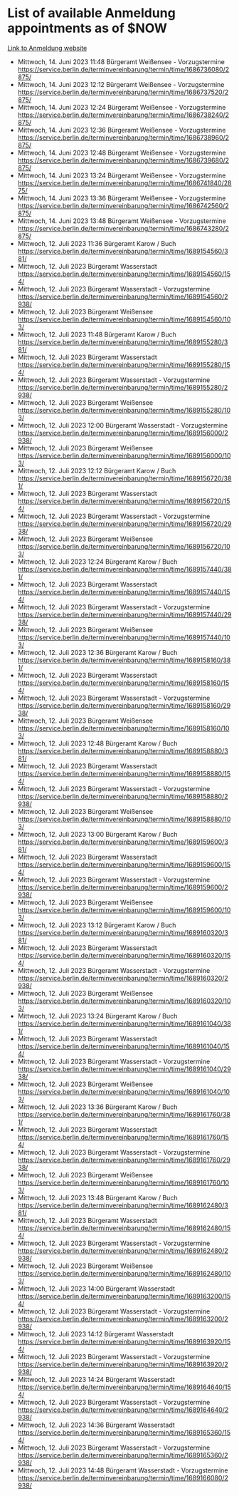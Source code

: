 # List of available Anmeldung appointments as of $NOW
[Link to Anmeldung website](https://service.berlin.de/terminvereinbarung/termin/tag.php?termin=1&anliegen[]=120686&dienstleisterlist=122210,122217,327316,122219,327312,122227,327314,122231,327346,122243,327348,122254,122252,329742,122260,329745,122262,329748,122271,327278,122273,327274,122277,327276,330436,122280,327294,122282,327290,122284,327292,122291,327270,122285,327266,122286,327264,122296,327268,150230,329760,122297,327286,122294,327284,122312,329763,122314,329775,122304,327330,122311,327334,122309,327332,317869,122281,327352,122279,329772,122283,122276,327324,122274,327326,122267,329766,122246,327318,122251,327320,122257,327322,122208,327298,122226,327300&herkunft=http%3A%2F%2Fservice.berlin.de%2Fdienstleistung%2F120686%2F)
- Mittwoch, 14. Juni 2023 11:48 Bürgeramt Weißensee - Vorzugstermine https://service.berlin.de/terminvereinbarung/termin/time/1686736080/2875/
- Mittwoch, 14. Juni 2023 12:12 Bürgeramt Weißensee - Vorzugstermine https://service.berlin.de/terminvereinbarung/termin/time/1686737520/2875/
- Mittwoch, 14. Juni 2023 12:24 Bürgeramt Weißensee - Vorzugstermine https://service.berlin.de/terminvereinbarung/termin/time/1686738240/2875/
- Mittwoch, 14. Juni 2023 12:36 Bürgeramt Weißensee - Vorzugstermine https://service.berlin.de/terminvereinbarung/termin/time/1686738960/2875/
- Mittwoch, 14. Juni 2023 12:48 Bürgeramt Weißensee - Vorzugstermine https://service.berlin.de/terminvereinbarung/termin/time/1686739680/2875/
- Mittwoch, 14. Juni 2023 13:24 Bürgeramt Weißensee - Vorzugstermine https://service.berlin.de/terminvereinbarung/termin/time/1686741840/2875/
- Mittwoch, 14. Juni 2023 13:36 Bürgeramt Weißensee - Vorzugstermine https://service.berlin.de/terminvereinbarung/termin/time/1686742560/2875/
- Mittwoch, 14. Juni 2023 13:48 Bürgeramt Weißensee - Vorzugstermine https://service.berlin.de/terminvereinbarung/termin/time/1686743280/2875/
- Mittwoch, 12. Juli 2023 11:36 Bürgeramt Karow / Buch https://service.berlin.de/terminvereinbarung/termin/time/1689154560/381/
- Mittwoch, 12. Juli 2023  Bürgeramt Wasserstadt https://service.berlin.de/terminvereinbarung/termin/time/1689154560/154/
- Mittwoch, 12. Juli 2023  Bürgeramt Wasserstadt - Vorzugstermine https://service.berlin.de/terminvereinbarung/termin/time/1689154560/2938/
- Mittwoch, 12. Juli 2023  Bürgeramt Weißensee https://service.berlin.de/terminvereinbarung/termin/time/1689154560/103/
- Mittwoch, 12. Juli 2023 11:48 Bürgeramt Karow / Buch https://service.berlin.de/terminvereinbarung/termin/time/1689155280/381/
- Mittwoch, 12. Juli 2023  Bürgeramt Wasserstadt https://service.berlin.de/terminvereinbarung/termin/time/1689155280/154/
- Mittwoch, 12. Juli 2023  Bürgeramt Wasserstadt - Vorzugstermine https://service.berlin.de/terminvereinbarung/termin/time/1689155280/2938/
- Mittwoch, 12. Juli 2023  Bürgeramt Weißensee https://service.berlin.de/terminvereinbarung/termin/time/1689155280/103/
- Mittwoch, 12. Juli 2023 12:00 Bürgeramt Wasserstadt - Vorzugstermine https://service.berlin.de/terminvereinbarung/termin/time/1689156000/2938/
- Mittwoch, 12. Juli 2023  Bürgeramt Weißensee https://service.berlin.de/terminvereinbarung/termin/time/1689156000/103/
- Mittwoch, 12. Juli 2023 12:12 Bürgeramt Karow / Buch https://service.berlin.de/terminvereinbarung/termin/time/1689156720/381/
- Mittwoch, 12. Juli 2023  Bürgeramt Wasserstadt https://service.berlin.de/terminvereinbarung/termin/time/1689156720/154/
- Mittwoch, 12. Juli 2023  Bürgeramt Wasserstadt - Vorzugstermine https://service.berlin.de/terminvereinbarung/termin/time/1689156720/2938/
- Mittwoch, 12. Juli 2023  Bürgeramt Weißensee https://service.berlin.de/terminvereinbarung/termin/time/1689156720/103/
- Mittwoch, 12. Juli 2023 12:24 Bürgeramt Karow / Buch https://service.berlin.de/terminvereinbarung/termin/time/1689157440/381/
- Mittwoch, 12. Juli 2023  Bürgeramt Wasserstadt https://service.berlin.de/terminvereinbarung/termin/time/1689157440/154/
- Mittwoch, 12. Juli 2023  Bürgeramt Wasserstadt - Vorzugstermine https://service.berlin.de/terminvereinbarung/termin/time/1689157440/2938/
- Mittwoch, 12. Juli 2023  Bürgeramt Weißensee https://service.berlin.de/terminvereinbarung/termin/time/1689157440/103/
- Mittwoch, 12. Juli 2023 12:36 Bürgeramt Karow / Buch https://service.berlin.de/terminvereinbarung/termin/time/1689158160/381/
- Mittwoch, 12. Juli 2023  Bürgeramt Wasserstadt https://service.berlin.de/terminvereinbarung/termin/time/1689158160/154/
- Mittwoch, 12. Juli 2023  Bürgeramt Wasserstadt - Vorzugstermine https://service.berlin.de/terminvereinbarung/termin/time/1689158160/2938/
- Mittwoch, 12. Juli 2023  Bürgeramt Weißensee https://service.berlin.de/terminvereinbarung/termin/time/1689158160/103/
- Mittwoch, 12. Juli 2023 12:48 Bürgeramt Karow / Buch https://service.berlin.de/terminvereinbarung/termin/time/1689158880/381/
- Mittwoch, 12. Juli 2023  Bürgeramt Wasserstadt https://service.berlin.de/terminvereinbarung/termin/time/1689158880/154/
- Mittwoch, 12. Juli 2023  Bürgeramt Wasserstadt - Vorzugstermine https://service.berlin.de/terminvereinbarung/termin/time/1689158880/2938/
- Mittwoch, 12. Juli 2023  Bürgeramt Weißensee https://service.berlin.de/terminvereinbarung/termin/time/1689158880/103/
- Mittwoch, 12. Juli 2023 13:00 Bürgeramt Karow / Buch https://service.berlin.de/terminvereinbarung/termin/time/1689159600/381/
- Mittwoch, 12. Juli 2023  Bürgeramt Wasserstadt https://service.berlin.de/terminvereinbarung/termin/time/1689159600/154/
- Mittwoch, 12. Juli 2023  Bürgeramt Wasserstadt - Vorzugstermine https://service.berlin.de/terminvereinbarung/termin/time/1689159600/2938/
- Mittwoch, 12. Juli 2023  Bürgeramt Weißensee https://service.berlin.de/terminvereinbarung/termin/time/1689159600/103/
- Mittwoch, 12. Juli 2023 13:12 Bürgeramt Karow / Buch https://service.berlin.de/terminvereinbarung/termin/time/1689160320/381/
- Mittwoch, 12. Juli 2023  Bürgeramt Wasserstadt https://service.berlin.de/terminvereinbarung/termin/time/1689160320/154/
- Mittwoch, 12. Juli 2023  Bürgeramt Wasserstadt - Vorzugstermine https://service.berlin.de/terminvereinbarung/termin/time/1689160320/2938/
- Mittwoch, 12. Juli 2023  Bürgeramt Weißensee https://service.berlin.de/terminvereinbarung/termin/time/1689160320/103/
- Mittwoch, 12. Juli 2023 13:24 Bürgeramt Karow / Buch https://service.berlin.de/terminvereinbarung/termin/time/1689161040/381/
- Mittwoch, 12. Juli 2023  Bürgeramt Wasserstadt https://service.berlin.de/terminvereinbarung/termin/time/1689161040/154/
- Mittwoch, 12. Juli 2023  Bürgeramt Wasserstadt - Vorzugstermine https://service.berlin.de/terminvereinbarung/termin/time/1689161040/2938/
- Mittwoch, 12. Juli 2023  Bürgeramt Weißensee https://service.berlin.de/terminvereinbarung/termin/time/1689161040/103/
- Mittwoch, 12. Juli 2023 13:36 Bürgeramt Karow / Buch https://service.berlin.de/terminvereinbarung/termin/time/1689161760/381/
- Mittwoch, 12. Juli 2023  Bürgeramt Wasserstadt https://service.berlin.de/terminvereinbarung/termin/time/1689161760/154/
- Mittwoch, 12. Juli 2023  Bürgeramt Wasserstadt - Vorzugstermine https://service.berlin.de/terminvereinbarung/termin/time/1689161760/2938/
- Mittwoch, 12. Juli 2023  Bürgeramt Weißensee https://service.berlin.de/terminvereinbarung/termin/time/1689161760/103/
- Mittwoch, 12. Juli 2023 13:48 Bürgeramt Karow / Buch https://service.berlin.de/terminvereinbarung/termin/time/1689162480/381/
- Mittwoch, 12. Juli 2023  Bürgeramt Wasserstadt https://service.berlin.de/terminvereinbarung/termin/time/1689162480/154/
- Mittwoch, 12. Juli 2023  Bürgeramt Wasserstadt - Vorzugstermine https://service.berlin.de/terminvereinbarung/termin/time/1689162480/2938/
- Mittwoch, 12. Juli 2023  Bürgeramt Weißensee https://service.berlin.de/terminvereinbarung/termin/time/1689162480/103/
- Mittwoch, 12. Juli 2023 14:00 Bürgeramt Wasserstadt https://service.berlin.de/terminvereinbarung/termin/time/1689163200/154/
- Mittwoch, 12. Juli 2023  Bürgeramt Wasserstadt - Vorzugstermine https://service.berlin.de/terminvereinbarung/termin/time/1689163200/2938/
- Mittwoch, 12. Juli 2023 14:12 Bürgeramt Wasserstadt https://service.berlin.de/terminvereinbarung/termin/time/1689163920/154/
- Mittwoch, 12. Juli 2023  Bürgeramt Wasserstadt - Vorzugstermine https://service.berlin.de/terminvereinbarung/termin/time/1689163920/2938/
- Mittwoch, 12. Juli 2023 14:24 Bürgeramt Wasserstadt https://service.berlin.de/terminvereinbarung/termin/time/1689164640/154/
- Mittwoch, 12. Juli 2023  Bürgeramt Wasserstadt - Vorzugstermine https://service.berlin.de/terminvereinbarung/termin/time/1689164640/2938/
- Mittwoch, 12. Juli 2023 14:36 Bürgeramt Wasserstadt https://service.berlin.de/terminvereinbarung/termin/time/1689165360/154/
- Mittwoch, 12. Juli 2023  Bürgeramt Wasserstadt - Vorzugstermine https://service.berlin.de/terminvereinbarung/termin/time/1689165360/2938/
- Mittwoch, 12. Juli 2023 14:48 Bürgeramt Wasserstadt - Vorzugstermine https://service.berlin.de/terminvereinbarung/termin/time/1689166080/2938/
